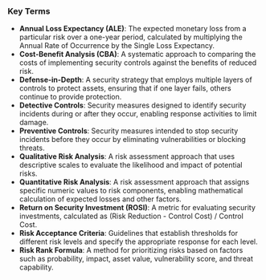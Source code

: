 ### Key Terms

- **Annual Loss Expectancy (ALE)**: The expected monetary loss from a particular risk over a one-year period, calculated by multiplying the Annual Rate of Occurrence by the Single Loss Expectancy.
- **Cost-Benefit Analysis (CBA)**: A systematic approach to comparing the costs of implementing security controls against the benefits of reduced risk.
- **Defense-in-Depth**: A security strategy that employs multiple layers of controls to protect assets, ensuring that if one layer fails, others continue to provide protection.
- **Detective Controls**: Security measures designed to identify security incidents during or after they occur, enabling response activities to limit damage.
- **Preventive Controls**: Security measures intended to stop security incidents before they occur by eliminating vulnerabilities or blocking threats.
- **Qualitative Risk Analysis**: A risk assessment approach that uses descriptive scales to evaluate the likelihood and impact of potential risks.
- **Quantitative Risk Analysis**: A risk assessment approach that assigns specific numeric values to risk components, enabling mathematical calculation of expected losses and other factors.
- **Return on Security Investment (ROSI)**: A metric for evaluating security investments, calculated as (Risk Reduction - Control Cost) / Control Cost.
- **Risk Acceptance Criteria**: Guidelines that establish thresholds for different risk levels and specify the appropriate response for each level.
- **Risk Rank Formula**: A method for prioritizing risks based on factors such as probability, impact, asset value, vulnerability score, and threat capability.
